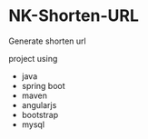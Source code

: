 # NK-Shorten-URL
Generate shorten url

project using
- java
- spring boot
- maven
- angularjs
- bootstrap
- mysql
